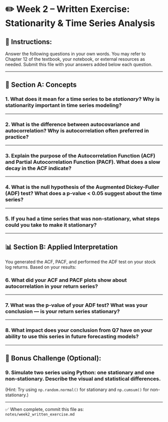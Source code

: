 # ✏️ Week 2 – Written Exercise: Stationarity & Time Series Analysis

## 🧠 Instructions:
Answer the following questions in your own words. You may refer to Chapter 12 of the textbook, your notebook, or external resources as needed. Submit this file with your answers added below each question.

---

## 📘 Section A: Concepts

### 1. What does it mean for a time series to be *stationary*? Why is stationarity important in time series modeling?

---

### 2. What is the difference between **autocovariance** and **autocorrelation**? Why is autocorrelation often preferred in practice?

---

### 3. Explain the purpose of the **Autocorrelation Function (ACF)** and **Partial Autocorrelation Function (PACF)**. What does a slow decay in the ACF indicate?

---

### 4. What is the null hypothesis of the **Augmented Dickey-Fuller (ADF)** test? What does a p-value < 0.05 suggest about the time series?

---

### 5. If you had a time series that was non-stationary, what steps could you take to make it stationary?

---

## 📊 Section B: Applied Interpretation

You generated the ACF, PACF, and performed the ADF test on your stock log returns. Based on your results:

### 6. What did your ACF and PACF plots show about autocorrelation in your return series?

---

### 7. What was the p-value of your ADF test? What was your conclusion — is your return series stationary?

---

### 8. What impact does your conclusion from Q7 have on your ability to use this series in future forecasting models?

---

## 🧠 Bonus Challenge (Optional):

### 9. Simulate two series using Python: one stationary and one non-stationary. Describe the visual and statistical differences.

(Hint: Try using `np.random.normal()` for stationary and `np.cumsum()` for non-stationary.)

---

✅ When complete, commit this file as:  
`notes/week2_written_exercise.md`

